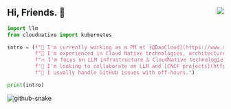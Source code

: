 ## Hi, Friends. 👋  <img align="right" src="https://visitor-badge.laobi.icu/badge?page_id=samzong.samzong">

```python
import llm
from cloudnative import kubernetes

intro = (f"🔭 I'm currently working as a PM at [@DaoCloud](https://www.daocloud.io)\n"
         f"🌱 I'm experienced in Cloud Native technologies, architecture design and product management.\n"
         f"🔥 I'm focus on LLM infrastructure & CloudNative technologies.\n"
         f"👯 I'm looking to collaborate on LLM and [CNCF projects](https://landscape.cncf.io/)\n"
         f"💬 I usually handle GitHub issues with off-hours.")

print(intro)
```

<picture>
  <source media="(prefers-color-scheme: dark)" srcset="https://raw.githubusercontent.com/samzong/samzong/dist/github-snake-dark.svg" />
  <source media="(prefers-color-scheme: light)" srcset="https://raw.githubusercontent.com/samzong/samzong/dist/github-snake.svg" />
  <img alt="github-snake" src="https://raw.githubusercontent.com/samzong/samzong/dist/github-snake.svg" />
</picture>
